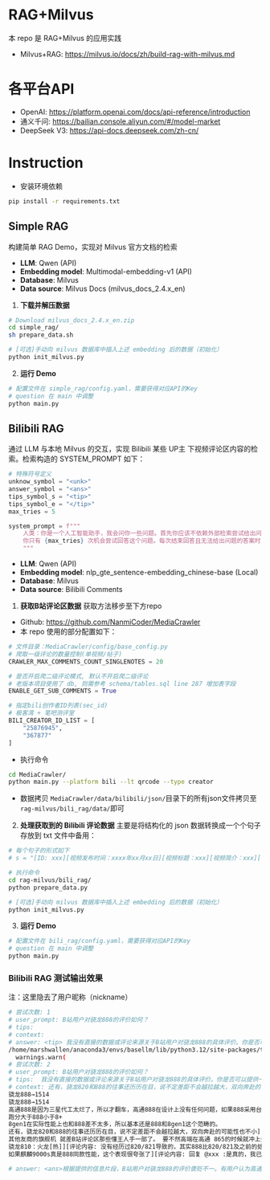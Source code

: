 # RAG+Milvus
本 repo 是 RAG+Milvus 的应用实践
- Milvus+RAG: https://milvus.io/docs/zh/build-rag-with-milvus.md

# 各平台API
- OpenAI: https://platform.openai.com/docs/api-reference/introduction
- 通义千问: https://bailian.console.aliyun.com/#/model-market
- DeepSeek V3: https://api-docs.deepseek.com/zh-cn/

# Instruction
- 安装环境依赖
```sh
pip install -r requirements.txt
```

## Simple RAG
构建简单 RAG Demo，实现对 Milvus 官方文档的检索

- **LLM**: Qwen (API)
- **Embedding model**: Multimodal-embedding-v1 (API)
- **Database**: Milvus
- **Data source**: Milvus Docs (milvus_docs_2.4.x_en)

1. **下载并解压数据**
```sh
# Download milvus_docs_2.4.x_en.zip
cd simple_rag/
sh prepare_data.sh

# [可选]手动向 milvus 数据库中插入上述 embedding 后的数据（初始化）
python init_milvus.py
```

2. **运行 Demo**
```python
# 配置文件在 simple_rag/config.yaml，需要获得对应API的Key
# question 在 main 中调整
python main.py
```

## Bilibili RAG
通过 LLM 与本地 Milvus 的交互，实现 Bilibili 某些 UP主 下视频评论区内容的检索。检索构造的 SYSTEM_PROMPT 如下：
```python
# 特殊符号定义
unknow_symbol = "<unk>"
answer_symbol = "<ans>"
tips_symbol_s = "<tip>"
tips_symbol_e = "</tip>"
max_tries = 5

system_prompt = f"""
    人类：你是一个人工智能助手，我会问你一些问题。首先你应该不依赖外部检索尝试给出问题的答案，如果不确定问题的答案，请返回 {unknow_symbol} 以提示本地去检索。如果答案确定，请返回 {answer_symbol} 以结束问答。
    你只有 {max_tries} 次机会尝试回答这个问题。每次结束回答且无法给出问题的答案时，你可以用 {tips_symbol_s} 来告诉我你不知道的部分，以提示我继续尝试本地检索。例如，你可以用 {tips_symbol_s} XXX {tips_symbol_e} 来包裹问题，其中XXX是你想进一步询问我的问题。记住，无论在什么情况下，你都需要返回之前所定义的三种特殊符号以结束问答。
    """
```

- **LLM**: Qwen (API)
- **Embedding model**: nlp_gte_sentence-embedding_chinese-base (Local)
- **Database**: Milvus
- **Data source**: Bilibili Comments

1. **获取B站评论区数据**
获取方法移步至下方repo

- Github: https://github.com/NanmiCoder/MediaCrawler
- 本 repo 使用的部分配置如下：
```python
# 文件目录：MediaCrawler/config/base_config.py
# 爬取一级评论的数量控制(单视频/帖子)
CRAWLER_MAX_COMMENTS_COUNT_SINGLENOTES = 20

# 是否开启爬二级评论模式, 默认不开启爬二级评论
# 老版本项目使用了 db, 则需参考 schema/tables.sql line 287 增加表字段
ENABLE_GET_SUB_COMMENTS = True

# 指定bili创作者ID列表(sec_id)
# 极客湾 + 笔吧测评室
BILI_CREATOR_ID_LIST = [
    "25876945",
    "367877"
]
```
- 执行命令
```sh
cd MediaCrawler/
python main.py --platform bili --lt qrcode --type creator
```
- 数据拷贝
```MediaCrawler/data/bilibili/json/```目录下的所有json文件拷贝至```rag-milvus/bili_rag/data/```即可

2. **处理获取到的 Bilibili 评论数据**
主要是将结构化的 json 数据转换成一个个句子存放到 txt 文件中备用：
```sh
# 每个句子的形式如下
# s = "[ID: xxx][视频发布时间：xxxx年xx月xx日][视频标题：xxx][视频简介：xxx][评论时间：xxxx年xx月xx日][评论者昵称：xxx][父级评论：xxx][评论内容：xxx]"

# 执行命令
cd rag-milvus/bili_rag/
python prepare_data.py

# [可选]手动向 milvus 数据库中插入上述 embedding 后的数据（初始化）
python init_milvus.py
```

3. **运行 Demo**
```sh
# 配置文件在 bili_rag/config.yaml，需要获得对应API的Key
# question 在 main 中调整
python main.py
```
### Bilibili RAG 测试输出效果
注：这里隐去了用户昵称（nickname）
```sh
# 尝试次数: 1
# user_prompt: B站用户对骁龙888的评价如何？
# tips: 
# context: 
# answer: <tip> 我没有直接的数据或评论来源关于B站用户对骁龙888的具体评价。你是否可以提供一些更具体的信息或者例子？ </tip>
/home/marshwallen/anaconda3/envs/basellm/lib/python3.12/site-packages/transformers/modeling_utils.py:1044: FutureWarning: The `device` argument is deprecated and will be removed in v5 of Transformers.
  warnings.warn(
# 尝试次数: 2
# user_prompt: B站用户对骁龙888的评价如何？
# tips:  我没有直接的数据或评论来源关于B站用户对骁龙888的具体评价。你是否可以提供一些更具体的信息或者例子？ 
# context: 还有，骁龙820和888的往事还历历在目，说不定差距不会越拉越大，双向奔赴的可能性也不小]
骁龙888→1514
骁龙888→1514
高通888是因为三星代工太烂了，所以才翻车，高通888在设计上没有任何问题，如果888采用台积电代工，完全能超越麒麟9000[吃瓜]
跑分大于888小于8+
8gen1在实际性能上也和888差不太多，所以基本还是888和8gen1这个范畴的。
还有，骁龙820和888的往事还历历在目，说不定差距不会越拉越大，双向奔赴的可能性也不小][评论内容: 回复 @xxx :mtk在啊谁说没竞争]
其他友商的旗舰机 就差B站评论区那些懂王人手一部了。 要不然高端在高通 865的时候就冲上去了[笑哭]]
骁龙810：火龙[热]][评论内容: 没有经历过820/821导致的，其实888比820/821及之前的处理器能效好多了，不过比起865一代还倒退不少]
如果麒麟9000s真是888同款性能，这个表现很夸张了][评论内容: 回复 @xxx :是真的，我已经用上了，如果你什么都没感受到，但你不可能不感受到他的流畅性。可以说其它都是小弟]

# answer: <ans>根据提供的信息片段，B站用户对骁龙888的评价褒贬不一。有用户认为高通888的设计没有问题，其性能表现不佳是因为三星代工的问题，甚至有评论指出如果888采用台积电代工的话，完全可以超越麒麟9000。另有评论表示，888相较于820/821在能效上有所提升，但与865相比仍有所倒退。还有用户提到，其他厂商的旗舰机在高端市场上未能迅速崛起，可能也暗示了对包括骁龙888在内的处理器性能的一种期待或不满。</ans>
```


